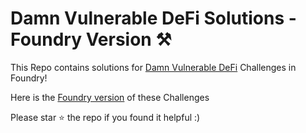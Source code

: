 # Damn Vulnerable DeFi Solutions - Foundry Version ⚒️

This Repo contains solutions for [Damn Vulnerable DeFi](https://www.damnvulnerabledefi.xyz/) Challenges in Foundry!

Here is the [Foundry version](https://github.com/nicolasgarcia214/damn-vulnerable-defi-foundry) of these Challenges

Please star ⭐️ the repo if you found it helpful :)
